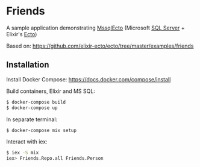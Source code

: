 # Friends

A sample application demonstrating [MssqlEcto](https://github.com/findmypast-oss/mssql_ecto) (Microsoft [SQL Server](https://hub.docker.com/r/microsoft/mssql-server-linux/) + Elixir's [Ecto](https://github.com/elixir-ecto/ecto))

Based on: https://github.com/elixir-ecto/ecto/tree/master/examples/friends

## Installation

Install Docker Compose: https://docs.docker.com/compose/install

Build containers, Elixir and MS SQL:

```bash
$ docker-compose build
$ docker-compose up
```

In separate terminal:

```bash
$ docker-compose mix setup
```

Interact with iex:

```bash
$ iex -S mix
iex> Friends.Repo.all Friends.Person
```
